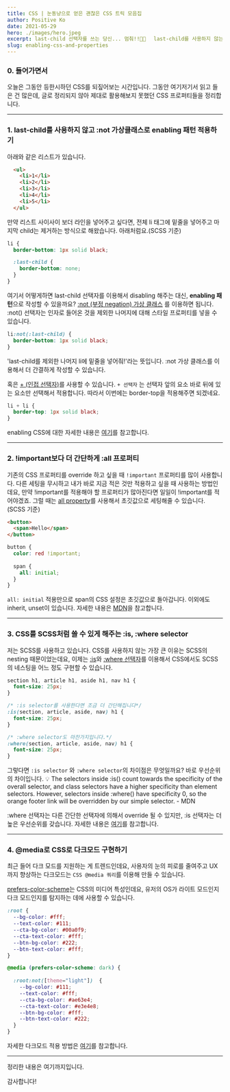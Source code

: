 ```yaml
---
title: CSS | 눈동냥으로 얻은 괜찮은 CSS 트릭 모음집
author: Positive Ko
date: 2021-05-29
hero: ./images/hero.jpeg
excerpt: last-child 선택자를 쓰는 당신... 멈춰!!🖐🏻ﾠ last-child를 사용하지 않는 Enabling CSS 패턴을 비롯해, 잘 몰랐던 CSS 프로퍼티들을 정리합니다. 
slug: enabling-css-and-properties
---
```


### 0. 들어가면서

오늘은 그동안 등한시하던 CSS를 되짚어보는 시간입니다.
그동안 여기저기서 읽고 들은 건 많은데, 글로 정리되지 않아 제대로 활용해보지 못했던 CSS 프로퍼티들을 정리합니다. 


---

### 1. last-child를 사용하지 않고 :not 가상클래스로 enabling 패턴 적용하기

아래와 같은 리스트가 있습니다. 
```html
  <ul>
    <li>1</li>
    <li>2</li>
    <li>3</li>
    <li>4</li>
    <li>5</li>
  </ul>
```
만약 리스트 사이사이 보더 라인을 넣어주고 싶다면, 전체 li 태그에 밑줄을 넣어주고 마지막 child는 제거하는 방식으로 해왔습니다. 아래처럼요.(SCSS 기준)

```scss
li {
  border-bottom: 1px solid black;

  :last-child {
    border-bottom: none;
  }
}
```
여기서 어떻게하면 last-child 선택자를 이용해서 disabling 해주는 대신, **enabling 패턴**으로 작성할 수 있을까요? 
[:not (부정 negation) 가상 클래스](https://developer.mozilla.org/ko/docs/Web/CSS/:not) 를 이용하면 됩니다.
:not() 선택자는 인자로 들어온 것을 제외한 나머지에 대해 스타일 프로퍼티를 넣을 수 있습니다.

```scss
li:not(:last-child) {
  border-bottom: 1px solid black; 
}
```
'last-child를 제외한 나머지 li에 밑줄을 넣어줘!'라는 뜻입니다.
:not 가상 클래스를 이용해서 더 간결하게 작성할 수 있습니다.

혹은 [+ (인접 선택자)](https://developer.mozilla.org/ko/docs/Web/CSS/Adjacent_sibling_combinator)를 사용할 수 있습니다.
`+ 선택자` 는 선택자 앞의 요소 바로 뒤에 있는 요소만 선택해서 적용합니다.
따라서 이번에는 border-top을 적용해주면 되겠네요.

```scss
li + li {
  border-top: 1px solid black;
}
```

enabling CSS에 대한 자세한 내용은 [여기](https://www.silvestar.codes/articles/you-want-a-single-enabling-selector-not-the-one-that-disables-the-rule-of-the-previous-one/)를 참고합니다.


---

### 2. !important보다 더 간단하게 :all 프로퍼티
기존의 CSS 프로퍼티를 override 하고 싶을 때 `!important` 프로퍼티를 많이 사용합니다.
다른 세팅을 무시하고 내가 바로 지금 적은 것만 적용하고 싶을 때 사용하는 방법인데요,
만약 !important를 적용해야 할 프로퍼티가 많아진다면 일일이 !important를 적어야겠죠. 
그럴 때는 [all property](https://developer.mozilla.org/ko/docs/Web/CSS/all)를 사용해서 초깃값으로 세팅해줄 수 있습니다.
(SCSS 기준)

```html
<button>
  <span>Hello</span>
</button>
```

```scss
button {
  color: red !important;
  
  span {
    all: initial;
  }
}
```
`all: initial` 적용만으로 span의 CSS 설정은 초깃값으로 돌아갑니다.
이외에도 inherit, unset이 있습니다. 자세한 내용은 [MDN](https://developer.mozilla.org/ko/docs/Web/CSS/all)을 참고합니다.


---

### 3. CSS를 SCSS처럼 쓸 수 있게 해주는 :is, :where selector

저는 SCSS를 사용하고 있습니다. CSS를 사용하지 않는 가장 큰 이유는 SCSS의 nesting 때문이었는데요,
이제는 [:is](https://developer.mozilla.org/en-US/docs/Web/CSS/:is)와 [:where 선택자](https://developer.mozilla.org/en-US/docs/Web/CSS/:where)를 이용해서 CSS에서도 SCSS의 네스팅을 어느 정도 구현할 수 있습니다.

```css
section h1, article h1, aside h1, nav h1 {
  font-size: 25px;
}

/* :is selector를 사용한다면 조금 더 간단해집니다*/
:is(section, article, aside, nav) h1 {
  font-size: 25px;
}

/* :where selector도 마찬가지입니다.*/
:where(section, article, aside, nav) h1 {
  font-size: 25px;
}
```

그렇다면 `:is selector` 와 `:where selector`의 차이점은 무엇일까요?
바로 우선순위의 차이입니다.
<emphasizing>💡  The selectors inside :is() count towards the specificity of the overall selector, and class selectors have a higher specificity than element selectors. However, selectors inside :where() have specificity 0, so the orange footer link will be overridden by our simple selector. - MDN</emphasizing>

:where 선택자는 다른 간단한 선택자에 의해서 override 될 수 있지만, :is 선택자는 더 높은 우선순위를 갖습니다.
자세한 내용은 [여기](https://developer.mozilla.org/en-US/docs/Web/CSS/:where#examples)를 참고합니다.

---

### 4. @media로 CSS로 다크모드 구현하기 
최근 들어 다크 모드를 지원하는 게 트렌드인데요, 사용자의 눈의 피로를 줄여주고 UX까지 향상하는 다크모드는 `CSS @media 쿼리`를 이용해 만들 수 있습니다.

[prefers-color-scheme](https://developer.mozilla.org/ko/docs/Web/CSS/@media/prefers-color-scheme)는 CSS의 미디어 특성인데요, 유저의 OS가 라이트 모드인지 다크 모드인지를 탐지하는 데에 사용할 수 있습니다.


```css
:root {
  --bg-color: #fff;
  --text-color: #111;
  --cta-bg-color: #00a0f9;
  --cta-text-color: #fff;
  --btn-bg-color: #222;
  --btn-text-color: #fff;
}

@media (prefers-color-scheme: dark) {
  
  :root:not([theme="light"])  {
    --bg-color: #111;
    --text-color: #fff;
    --cta-bg-color: #ae63e4;
    --cta-text-color: #e3e4e8;
    --btn-bg-color: #fff;
    --btn-text-color: #222;
  }
}
```

자세한 다크모드 적용 방법은 [여기](https://www.youtube.com/watch?v=Jnn88lzJjWs&t=2s)를 참고합니다.



---
정리한 내용은 여기까지입니다.

감사합니다!
